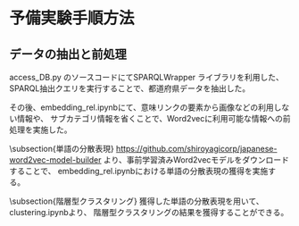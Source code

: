 # 予備実験手順方法
## データの抽出と前処理
access_DB.py のソースコードにてSPARQLWrapper ライブラリを利用した、
SPARQL抽出クエリを実行することで、都道府県データを抽出した。

その後、embedding_rel.ipynbにて、意味リンクの要素から画像などの利用しない情報や、
サブカテゴリ情報を省くことで、Word2vecに利用可能な情報への前処理を実施した。

\subsection{単語の分散表現}
https://github.com/shiroyagicorp/japanese-word2vec-model-builder
より、事前学習済みWord2vecモデルをダウンロードすることで、
embedding_rel.ipynbにおける単語の分散表現の獲得を実施する。

\subsection{階層型クラスタリング}
獲得した単語の分散表現を用いて、clustering.ipynbより、
階層型クラスタリングの結果を獲得することができる。
